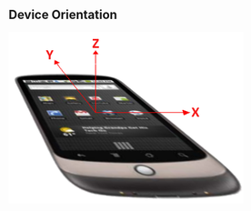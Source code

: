 ##  Device Orientation

![Device Axes](image/axes.png "Coordinate system for device orientation and device movement")